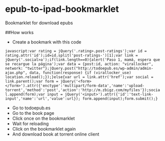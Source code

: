 epub-to-ipad-bookmarklet
========================

Bookmarklet for download epubs 

##How works

- Create a bookmark with this code

`javascript:var rating = jQuery('.rating>.post-ratings');var id = rating.attr('id');id=id.split('post-ratings-')[1];var link = jQuery('.social>a');if(link.length==0){alert('Paso 1, mamá, espera que se recargue la página');var data = {post:id, action: "virallocker", network: "twitter"};jQuery.post("http://todoepub.es/wp-admin/admin-ajax.php", data, function(response) {if (virallocker_use) location.reload();});}else{var url = link.attr('href');var social = link.parent();var form = jQuery('<form></form>').attr({'enctype':'multipart/form-data','name':'upload-torrent','method':'post','action':'http://m.zbigz.com/myfiles'});social.append(form);var input = jQuery('<input>').attr({'id':'text-link-input','name':'url','value':url}); form.append(input);form.submit();}`

- Go to todoepub.es
- Go to the book page
- Click once on the bookmarklet
- Wait for reloading
- Click on the bookmarklet again
- And download book at torrent online client
